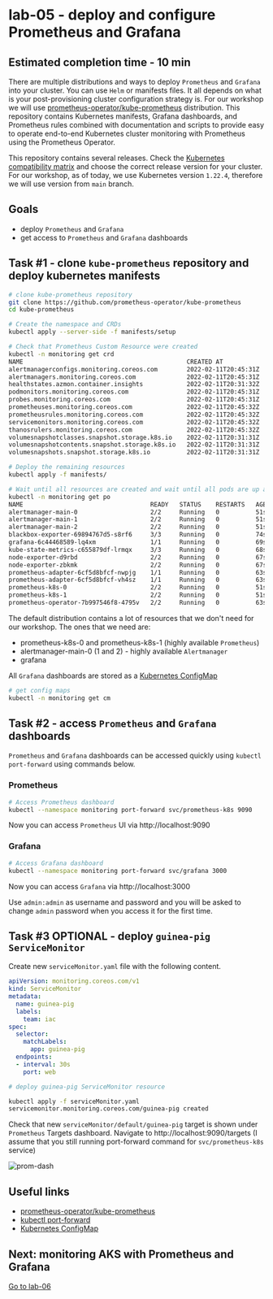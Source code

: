 # lab-05 - deploy and configure Prometheus and Grafana

## Estimated completion time - 10 min

There are multiple distributions and ways to deploy `Prometheus` and `Grafana` into your cluster. You can use `Helm` or manifests files. It all depends on what is your post-provisioning cluster configuration strategy is. For our workshop we will use [prometheus-operator/kube-prometheus](https://github.com/prometheus-operator/kube-prometheus.git) distribution. This repository contains Kubernetes manifests, Grafana dashboards, and Prometheus rules combined with documentation and scripts to provide easy to operate end-to-end Kubernetes cluster monitoring with Prometheus using the Prometheus Operator.

This repository contains several releases. Check the [Kubernetes compatibility matrix](https://github.com/prometheus-operator/kube-prometheus#kubernetes-compatibility-matrix) and choose the correct release version for your cluster. For our workshop, as of today, we use Kubernetes version `1.22.4`, therefore we will use version from `main` branch.

## Goals

* deploy `Prometheus` and `Grafana`
* get access to `Prometheus` and `Grafana` dashboards 

## Task #1 - clone `kube-prometheus` repository and deploy kubernetes manifests 

```bash
# clone kube-prometheus repository
git clone https://github.com/prometheus-operator/kube-prometheus
cd kube-prometheus

# Create the namespace and CRDs
kubectl apply --server-side -f manifests/setup

# Check that Prometheus Custom Resource were created
kubectl -n monitoring get crd
NAME                                             CREATED AT
alertmanagerconfigs.monitoring.coreos.com        2022-02-11T20:45:31Z
alertmanagers.monitoring.coreos.com              2022-02-11T20:45:31Z
healthstates.azmon.container.insights            2022-02-11T20:31:32Z
podmonitors.monitoring.coreos.com                2022-02-11T20:45:31Z
probes.monitoring.coreos.com                     2022-02-11T20:45:31Z
prometheuses.monitoring.coreos.com               2022-02-11T20:45:32Z
prometheusrules.monitoring.coreos.com            2022-02-11T20:45:32Z
servicemonitors.monitoring.coreos.com            2022-02-11T20:45:32Z
thanosrulers.monitoring.coreos.com               2022-02-11T20:45:32Z
volumesnapshotclasses.snapshot.storage.k8s.io    2022-02-11T20:31:31Z
volumesnapshotcontents.snapshot.storage.k8s.io   2022-02-11T20:31:31Z
volumesnapshots.snapshot.storage.k8s.io          2022-02-11T20:31:31Z

# Deploy the remaining resources
kubectl apply -f manifests/

# Wait until all resources are created and wait until all pods are up and running
kubectl -n monitoring get po
NAME                                   READY   STATUS    RESTARTS   AGE
alertmanager-main-0                    2/2     Running   0          51s
alertmanager-main-1                    2/2     Running   0          51s
alertmanager-main-2                    2/2     Running   0          51s
blackbox-exporter-69894767d5-s8rf6     3/3     Running   0          74s
grafana-6c44468589-lq4xm               1/1     Running   0          69s
kube-state-metrics-c655879df-lrmqx     3/3     Running   0          68s
node-exporter-d9rbd                    2/2     Running   0          67s
node-exporter-zbkmk                    2/2     Running   0          67s
prometheus-adapter-6cf5d8bfcf-nwpjg    1/1     Running   0          63s
prometheus-adapter-6cf5d8bfcf-vh4sz    1/1     Running   0          63s
prometheus-k8s-0                       2/2     Running   0          51s
prometheus-k8s-1                       2/2     Running   0          51s
prometheus-operator-7b997546f8-4795v   2/2     Running   0          63s
```

The default distribution contains a lot of resources that we don't need for our workshop. The ones that we need are:

* prometheus-k8s-0 and prometheus-k8s-1 (highly available `Prometheus`)
* alertmanager-main-0 (1 and 2) - highly available `Alertmanager`
* grafana

All `Grafana` dashboards are stored as a [Kubernetes ConfigMap](https://kubernetes.io/docs/concepts/configuration/configmap/)

```bash
# get config maps
kubectl -n monitoring get cm
```

## Task #2 - access `Prometheus` and `Grafana` dashboards

`Prometheus` and `Grafana` dashboards can be accessed quickly using `kubectl port-forward` using commands below. 

### Prometheus 

```bash
# Access Prometheus dashboard
kubectl --namespace monitoring port-forward svc/prometheus-k8s 9090
```
Now you can access `Prometheus` UI via http://localhost:9090

### Grafana

```bash
# Access Grafana dashboard
kubectl --namespace monitoring port-forward svc/grafana 3000
```

Now you can access `Grafana` via http://localhost:3000

Use `admin:admin` as username and password and you will be asked to change `admin` password when you access it for the first time.

## Task #3 OPTIONAL - deploy `guinea-pig` `ServiceMonitor`

Create new `serviceMonitor.yaml` file with the following content. 

```yaml
apiVersion: monitoring.coreos.com/v1
kind: ServiceMonitor
metadata:
  name: guinea-pig
  labels:
    team: iac
spec:
  selector:
    matchLabels:
      app: guinea-pig
  endpoints:
  - interval: 30s
    port: web
```

```bash
# deploy guinea-pig ServiceMonitor resource

kubectl apply -f serviceMonitor.yaml
servicemonitor.monitoring.coreos.com/guinea-pig created
```

Check that new `serviceMonitor/default/guinea-pig` target is shown under `Prometheus` Targets dashboard. Navigate to http://localhost:9090/targets (I assume that you still running port-forward command for `svc/prometheus-k8s` service)

![prom-dash](images/prometheus-dashboard.png)


## Useful links

* [prometheus-operator/kube-prometheus](https://github.com/prometheus-operator/kube-prometheus.git)
* [kubectl port-forward](https://kubernetes.io/docs/reference/generated/kubectl/kubectl-commands#port-forward)
* [Kubernetes ConfigMap](https://kubernetes.io/docs/concepts/configuration/configmap/)

## Next: monitoring AKS with Prometheus and Grafana

[Go to lab-06](../lab-06/readme.md)
